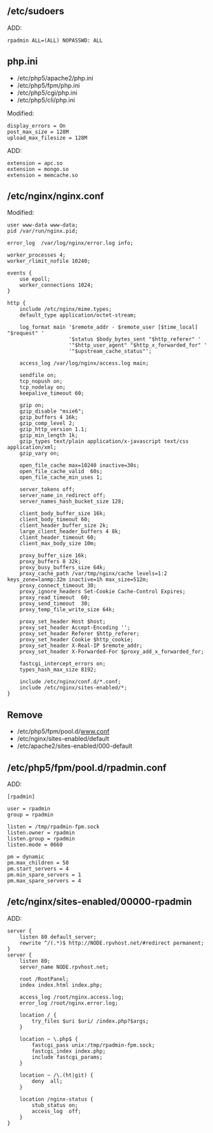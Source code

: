 ## /etc/sudoers

ADD:

    rpadmin ALL=(ALL) NOPASSWD: ALL

## php.ini

* /etc/php5/apache2/php.ini
* /etc/php5/fpm/php.ini
* /etc/php5/cgi/php.ini
* /etc/php5/cli/php.ini

Modified:

    display_errors = On
    post_max_size = 128M
    upload_max_filesize = 128M

ADD:

    extension = apc.so
    extension = mongo.so
    extension = memcache.so

## /etc/nginx/nginx.conf

Modified:

    user www-data www-data;
    pid /var/run/nginx.pid;

    error_log  /var/log/nginx/error.log info;

    worker_processes 4;
    worker_rlimit_nofile 10240;

    events {
        use epoll;
        worker_connections 1024;
    }

    http {
        include /etc/nginx/mime.types;
        default_type application/octet-stream;

        log_format main '$remote_addr - $remote_user [$time_local] "$request" '
                        '$status $body_bytes_sent "$http_referer" '
                        '"$http_user_agent" "$http_x_forwarded_for" '
                        '"$upstream_cache_status"';

        access_log /var/log/nginx/access.log main;

        sendfile on;
        tcp_nopush on;
        tcp_nodelay on;
        keepalive_timeout 60;

        gzip on;
        gzip_disable "msie6";
        gzip_buffers 4 16k;
        gzip_comp_level 2;
        gzip_http_version 1.1;
        gzip_min_length 1k;
        gzip_types text/plain application/x-javascript text/css application/xml;
        gzip_vary on;

        open_file_cache max=10240 inactive=30s;
        open_file_cache_valid  60s;
        open_file_cache_min_uses 1;

        server_tokens off;
        server_name_in_redirect off;
        server_names_hash_bucket_size 128;

        client_body_buffer_size 16k;
        client_body_timeout 60;
        client_header_buffer_size 2k;
        large_client_header_buffers 4 8k;
        client_header_timeout 60;
        client_max_body_size 10m;

        proxy_buffer_size 16k;
        proxy_buffers 8 32k;
        proxy_busy_buffers_size 64k;
        proxy_cache_path /var/tmp/nginx/cache levels=1:2 keys_zone=lanmp:32m inactive=1h max_size=512m;
        proxy_connect_timeout 30;
        proxy_ignore_headers Set-Cookie Cache-Control Expires;
        proxy_read_timeout  60;
        proxy_send_timeout  30;
        proxy_temp_file_write_size 64k;

        proxy_set_header Host $host;
        proxy_set_header Accept-Encoding '';
        proxy_set_header Referer $http_referer;
        proxy_set_header Cookie $http_cookie;
        proxy_set_header X-Real-IP $remote_addr;
        proxy_set_header X-Forwarded-For $proxy_add_x_forwarded_for;

        fastcgi_intercept_errors on;
        types_hash_max_size 8192;

        include /etc/nginx/conf.d/*.conf;
        include /etc/nginx/sites-enabled/*;
    }


## Remove

* /etc/php5/fpm/pool.d/www.conf
* /etc/nginx/sites-enabled/default
* /etc/apache2/sites-enabled/000-default

## /etc/php5/fpm/pool.d/rpadmin.conf

ADD:

    [rpadmin]

    user = rpadmin
    group = rpadmin

    listen = /tmp/rpadmin-fpm.sock
    listen.owner = rpadmin
    listen.group = rpadmin
    listen.mode = 0660

    pm = dynamic
    pm.max_children = 50
    pm.start_servers = 4
    pm.min_spare_servers = 1
    pm.max_spare_servers = 4

## /etc/nginx/sites-enabled/00000-rpadmin

ADD:

    server {
        listen 80 default_server;
        rewrite ^/(.*)$ http://NODE.rpvhost.net/#redirect permanent;
    }
    server {
        listen 80;
        server_name NODE.rpvhost.net;

        root /RootPanel;
        index index.html index.php;

        access_log /root/nginx.access.log;
        error_log /root/nginx.error.log;

        location / {
            try_files $uri $uri/ /index.php?$args;
        }

        location ~ \.php$ {
            fastcgi_pass unix:/tmp/rpadmin-fpm.sock;
            fastcgi_index index.php;
            include fastcgi_params;
        }

        location ~ /\.(ht|git) {
            deny  all;
        }

    	location /nginx-status {
    		stub_status on;
    		access_log  off;
    	}
    }